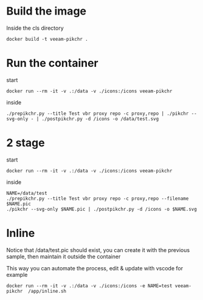 # Build the image

Inside the cls directory
```
docker build -t veeam-pikchr .
```
# Run the container

start
```
docker run --rm -it -v .:/data -v ./icons:/icons veeam-pikchr
```

inside
```
./prepikchr.py --title Test vbr proxy repo -c proxy,repo | ./pikchr --svg-only - | ./postpikchr.py -d /icons -o /data/test.svg
```


# 2 stage 

start
```
docker run --rm -it -v .:/data -v ./icons:/icons veeam-pikchr
```

inside
```
NAME=/data/test
./prepikchr.py --title Test vbr proxy repo -c proxy,repo --filename $NAME.pic
./pikchr --svg-only $NAME.pic | ./postpikchr.py -d /icons -o $NAME.svg
```


# Inline
Notice that /data/test.pic should exist, you can create it with the previous sample, then maintain it outside the container

This way you can automate the process, edit & update with vscode for example
```
docker run --rm -it -v .:/data -v ./icons:/icons -e NAME=test veeam-pikchr  /app/inline.sh
```
